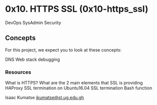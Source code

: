 # 0x10. HTTPS SSL (0x10-https_ssl)
DevOps
SysAdmin
Security

## Concepts
For this project, we expect you to look at these concepts:

DNS
Web stack debugging

### Resources
What is HTTPS?
What are the 2 main elements that SSL is providing
HAProxy SSL termination on Ubuntu16.04
SSL termination
Bash function

Isaac Kumatse <ikumatse@st.ug.edu.gh>